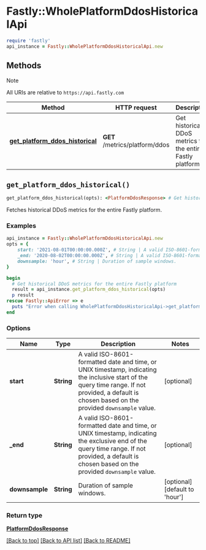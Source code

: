 # Fastly::WholePlatformDdosHistoricalApi


```ruby
require 'fastly'
api_instance = Fastly::WholePlatformDdosHistoricalApi.new
```

## Methods

> [!NOTE]
> All URIs are relative to `https://api.fastly.com`

Method | HTTP request | Description
------ | ------------ | -----------
[**get_platform_ddos_historical**](WholePlatformDdosHistoricalApi.md#get_platform_ddos_historical) | **GET** /metrics/platform/ddos | Get historical DDoS metrics for the entire Fastly platform


## `get_platform_ddos_historical()`

```ruby
get_platform_ddos_historical(opts): <PlatformDdosResponse> # Get historical DDoS metrics for the entire Fastly platform
```

Fetches historical DDoS metrics for the entire Fastly platform.

### Examples

```ruby
api_instance = Fastly::WholePlatformDdosHistoricalApi.new
opts = {
    start: '2021-08-01T00:00:00.000Z', # String | A valid ISO-8601-formatted date and time, or UNIX timestamp, indicating the inclusive start of the query time range. If not provided, a default is chosen based on the provided `downsample` value.
    _end: '2020-08-02T00:00:00.000Z', # String | A valid ISO-8601-formatted date and time, or UNIX timestamp, indicating the exclusive end of the query time range. If not provided, a default is chosen based on the provided `downsample` value.
    downsample: 'hour', # String | Duration of sample windows.
}

begin
  # Get historical DDoS metrics for the entire Fastly platform
  result = api_instance.get_platform_ddos_historical(opts)
  p result
rescue Fastly::ApiError => e
  puts "Error when calling WholePlatformDdosHistoricalApi->get_platform_ddos_historical: #{e}"
end
```

### Options

| Name | Type | Description | Notes |
| ---- | ---- | ----------- | ----- |
| **start** | **String** | A valid ISO-8601-formatted date and time, or UNIX timestamp, indicating the inclusive start of the query time range. If not provided, a default is chosen based on the provided `downsample` value. | [optional] |
| **_end** | **String** | A valid ISO-8601-formatted date and time, or UNIX timestamp, indicating the exclusive end of the query time range. If not provided, a default is chosen based on the provided `downsample` value. | [optional] |
| **downsample** | **String** | Duration of sample windows. | [optional][default to &#39;hour&#39;] |

### Return type

[**PlatformDdosResponse**](PlatformDdosResponse.md)

[[Back to top]](#) [[Back to API list]](../../README.md#endpoints)
[[Back to README]](../../README.md)
